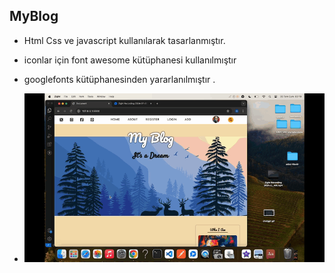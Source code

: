 ## MyBlog

- Html Css ve javascript kullanılarak tasarlanmıştır.

- iconlar için font awesome kütüphanesi kullanılmıştır

- googlefonts kütüphanesinden yararlanılmıştır .

- <img src="screen.gif"/>